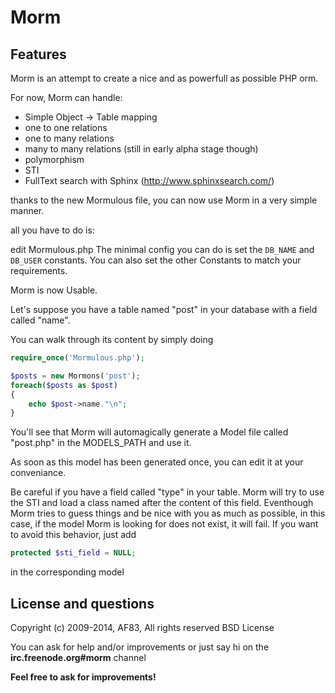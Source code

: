 # Morm

## Features

Morm is an attempt to create a nice and as powerfull as possible PHP orm.

For now, Morm can handle:

 * Simple Object -> Table mapping
 * one to one relations
 * one to many relations
 * many to many relations (still in early alpha stage though)
 * polymorphism
 * STI
 * FullText search with Sphinx (http://www.sphinxsearch.com/)

thanks to the new Mormulous file, you can now use Morm in a very simple manner.

all you have to do is:

edit Mormulous.php
The minimal config you can do is set the `DB_NAME` and `DB_USER` constants.
You can also set the other Constants to match your requirements.

Morm is now Usable.

Let's suppose you have a table named "post" in your database with a field called
"name".

You can walk through its content by simply doing

```php
require_once('Mormulous.php');

$posts = new Mormons('post');
foreach($posts as $post)
{
    echo $post->name."\n";
}
```

You'll see that Morm will automagically generate a Model file called "post.php" in the MODELS_PATH and use it.

As soon as this model has been generated once, you can edit it at your
conveniance.


Be careful if you have a field called "type" in your table.
Morm will try to use the STI and load a class named after the content of this
field. Eventhough Morm tries to guess things and be nice with you as much as
possible, in this case, if the model Morm is looking for does not exist, it will
fail.
If you want to avoid this behavior, just add

```php        
protected $sti_field = NULL;
```

in the corresponding model


## License and questions
Copyright (c) 2009-2014, AF83, All rights reserved
BSD License

You can ask for help and/or improvements or just say hi on the **irc.freenode.org#morm** channel


**Feel free to ask for improvements!**
